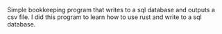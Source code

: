Simple bookkeeping program that writes to a sql database and outputs a csv file. I did this program to learn how to use rust and write to a sql database.
